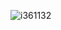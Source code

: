 
![i361132](https://user-images.githubusercontent.com/57397826/169589680-40b91d35-cbe9-47e8-836f-fd71be20a39f.gif)
